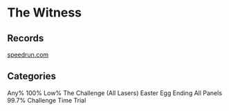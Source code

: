# The Witness

## Records

[speedrun.com](http://www.speedrun.com/thewitness)

## Categories

Any%
100%
Low%
The Challenge (All Lasers)
Easter Egg Ending
All Panels
99.7%
Challenge Time Trial
